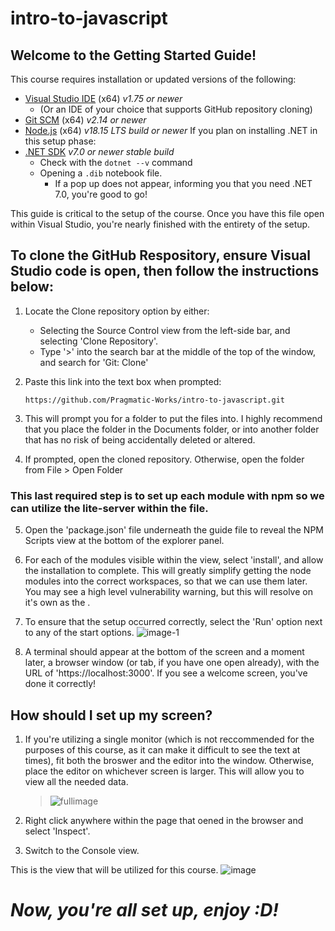 # intro-to-javascript

## Welcome to the Getting Started Guide! 

This course requires installation or updated versions of the following: 
- [Visual Studio IDE](https://code.visualstudio.com/) (x64) *v1.75 or newer*
    - (Or an IDE of your choice that supports GitHub repository cloning)
- [Git SCM](https://git-scm.com/downloads) (x64) *v2.14 or newer*
- [Node.js](https://nodejs.org/en) (x64) *v18.15 LTS build or newer*
If you plan on installing .NET in this setup phase:
- [.NET SDK](https://dotnet.microsoft.com/en-us/download) *v7.0 or newer stable build*
    - Check with the `dotnet --v` command
    - Opening a `.dib` notebook file. 
        - If a pop up does not appear, informing you that you need .NET 7.0, you're good to go!


This guide is critical to the setup of the course. Once you have this file open within Visual Studio, you're nearly finished with the entirety of the setup.

## To clone the GitHub Respository, ensure Visual Studio code is open, then follow the instructions below:

1. Locate the Clone repository option by either:

    * Selecting the Source Control view from the left-side bar, and selecting 'Clone Repository'.  
    * Type '>' into the search bar at the middle of the top of the window, and search for 'Git: Clone'
2.  Paste this link into the text box when prompted: 

        https://github.com/Pragmatic-Works/intro-to-javascript.git
    
3.  This will prompt you for a folder to put the files into. I highly recommend that you place the folder in the Documents folder, or into another folder that has no risk of being accidentally deleted or altered. 

4. If prompted, open the cloned repository. Otherwise, open the folder from File > Open Folder

### This last required step is to set up each module with npm so we can utilize the lite-server within the file.

5.  Open the 'package.json' file underneath the guide file to reveal the NPM Scripts view at the bottom of the explorer panel. 

6.  For each of the modules visible within the view, select 'install', and allow the installation to complete. This will greatly simplify getting the node modules into the correct workspaces, so that we can use them later. You may see a high level vulnerability warning, but this will resolve on it's own as the .

7. To ensure that the setup occurred correctly, select the 'Run' option next to any of the start options. 
![image-1](https://github.com/Pragmatic-Works/intro-to-javascript/assets/132068670/df500227-dc65-4327-a454-2ad7b0304e2f)

8. A terminal should appear at the bottom of the screen and a moment later, a browser window (or tab, if you have one open already), with the URL of 'https://localhost:3000'. If you see a welcome screen, you've done it correctly!

## How should I set up my screen?
1. If you're utilizing a single monitor (which is not reccommended for the purposes of this course, as it can make it difficult to see the text at times), fit both the broswer and the editor into the window. 
    Otherwise, place the editor on whichever screen is larger. This will allow you to view all the needed data. 
   > ![fullimage](https://github.com/Pragmatic-Works/intro-to-javascript/assets/132068670/b17dcb60-b140-4d5a-9732-ccd2b88e7731)

2.  Right click anywhere within the page that oened in the browser and select 'Inspect'. 
3.  Switch to the Console view. 


This is the view that will be utilized for this course. 
![image](https://github.com/Pragmatic-Works/intro-to-javascript/assets/132068670/276d9131-349f-4f2d-bc71-acf0c884fb1d)



# ***Now, you're all set up, enjoy :D!***

